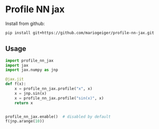 # Profile NN jax

Install from github:

```bash
pip install git+https://github.com/mariogeiger/profile-nn-jax.git
```

## Usage

```python
import profile_nn_jax
import jax
import jax.numpy as jnp

@jax.jit
def f(x):
    x = profile_nn_jax.profile("x", x)
    x = jnp.sin(x)
    x = profile_nn_jax.profile("sin(x)", x)
    return x


profile_nn_jax.enable()  # disabled by default
f(jnp.arange(10))
```

